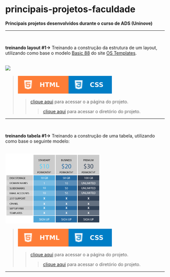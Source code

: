 # principais-projetos-faculdade
 **Principais projetos desenvolvidos durante o curso de ADS (Uninove)**
<hr/>
<br/>
 
 **treinando layout #1→** Treinando a construção da estrutura de um layout, utilizando como base o modelo [Basic 88](https://www.os-templates.com/free-basic-html5-templates/basic-88) do site [OS Templates](https://www.os-templates.com/).
 
 <br/>
 
 <img src="https://www.os-templates.com/website-templates/template-demos/free-basic-html5-templates/basic-88/thumb.jpg" width="300px">
  
 <br/>
 
> ![](../images/html.svg)![](../images/css.svg) 
>> [clique aqui](https://aleretamero.github.io/faculdade/principais-projetos/treinando-layout-001/index.html) para acessar o a página do projeto.
>>> [clique aqui](./treinando-layout-001) para acessar o diretório do projeto.

<hr/>
<br/>

 **treinando tabela #1→** Treinando a construção de uma tabela, utilizando como base o seguinte modelo:
 
 <br/>
 
 <img src="treinando-tabela-001/images/modelo-tabela.png" width="300px"> 
 
 <br/>

> ![](../images/html.svg)![](../images/css.svg) 
>> [clique aqui](https://aleretamero.github.io/faculdade/principais-projetos/treinando-tabela-001/index.html) para acessar o a página do projeto.
>>> [clique aqui](./treinando-tabela-001) para acessar o diretório do projeto.

<hr/>
<br/>
